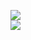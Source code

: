 <a href="버튼을 눌렀을 때 이동할 링크" target="_blank"><img src="https://img.shields.io/badge/python-배경색?style=flat-square&logo=#3776AB&logoColor=로고색상"/></a>\
<img src="https://img.shields.io/badge/Android-3DDC84?style=flat-square&logo=Android&logoColor=white"/>
